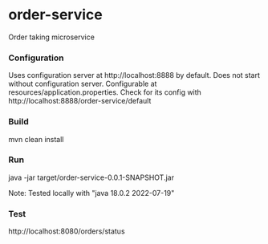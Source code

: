 # order-service
Order taking microservice

### Configuration
Uses configuration server at http://localhost:8888 by default.
Does not start without configuration server.
Configurable at resources/application.properties.
Check for its config with http://localhost:8888/order-service/default

### Build
mvn clean install

### Run
java -jar target/order-service-0.0.1-SNAPSHOT.jar

Note:
Tested locally with "java 18.0.2 2022-07-19"

### Test
http://localhost:8080/orders/status
